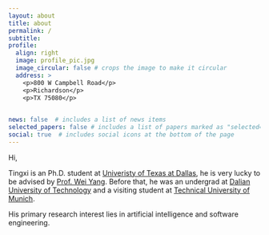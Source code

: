 ```yaml
---
layout: about
title: about
permalink: /
subtitle: 
profile:
  align: right
  image: profile_pic.jpg
  image_circular: false # crops the image to make it circular
  address: >
    <p>800 W Campbell Road</p>
    <p>Richardson</p>
    <p>TX 75080</p>
    

news: false  # includes a list of news items
selected_papers: false # includes a list of papers marked as "selected={true}"
social: true  # includes social icons at the bottom of the page
---
```



Hi,

Tingxi is an Ph.D. student at [Univeristy of Texas at Dallas](https://www.utdallas.edu/), he is very lucky to be advised by [Prof. Wei Yang](http://youngwei.com/). Before that, he was an undergrad at [Dalian University of Technology](https://en.dlut.edu.cn/) and a visiting student at [Technical University of Munich](https://www.tum.de/en/).

His primary research interest lies in artificial intelligence and software engineering.
